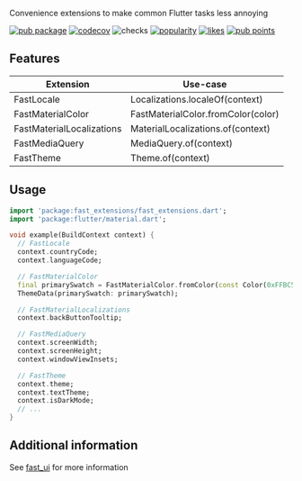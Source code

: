 Convenience extensions to make common Flutter tasks less annoying

[![pub package](https://img.shields.io/pub/v/fast_extensions)](https://pub.dev/packages/fast_extensions)
[![codecov](https://img.shields.io/codecov/c/github/Rexios80/fast_ui/master?flag=fast_extensions)](https://codecov.io/gh/Rexios80/fast_ui)
![checks](https://img.shields.io/github/checks-status/Rexios80/fast_ui/master)
[![popularity](https://img.shields.io/pub/popularity/fast_extensions)](https://pub.dev/packages/fast_extensions/score)
[![likes](https://img.shields.io/pub/likes/fast_extensions)](https://pub.dev/packages/fast_extensions/score)
[![pub points](https://img.shields.io/pub/points/fast_extensions)](https://pub.dev/packages/fast_extensions/score)

## Features
| Extension                 | Use-case                           |
| ------------------------- | ---------------------------------- |
| FastLocale                | Localizations.localeOf(context)    |
| FastMaterialColor         | FastMaterialColor.fromColor(color) |
| FastMaterialLocalizations | MaterialLocalizations.of(context)  |
| FastMediaQuery            | MediaQuery.of(context)             |
| FastTheme                 | Theme.of(context)                  |


## Usage
<!-- embedme readme/usage.dart -->
```dart
import 'package:fast_extensions/fast_extensions.dart';
import 'package:flutter/material.dart';

void example(BuildContext context) {
  // FastLocale
  context.countryCode;
  context.languageCode;

  // FastMaterialColor
  final primarySwatch = FastMaterialColor.fromColor(const Color(0xFFBC52CC));
  ThemeData(primarySwatch: primarySwatch);

  // FastMaterialLocalizations
  context.backButtonTooltip;

  // FastMediaQuery
  context.screenWidth;
  context.screenHeight;
  context.windowViewInsets;

  // FastTheme
  context.theme;
  context.textTheme;
  context.isDarkMode;
  // ...
}

```

## Additional information
See [fast_ui](https://pub.dev/packages/fast_ui) for more information
